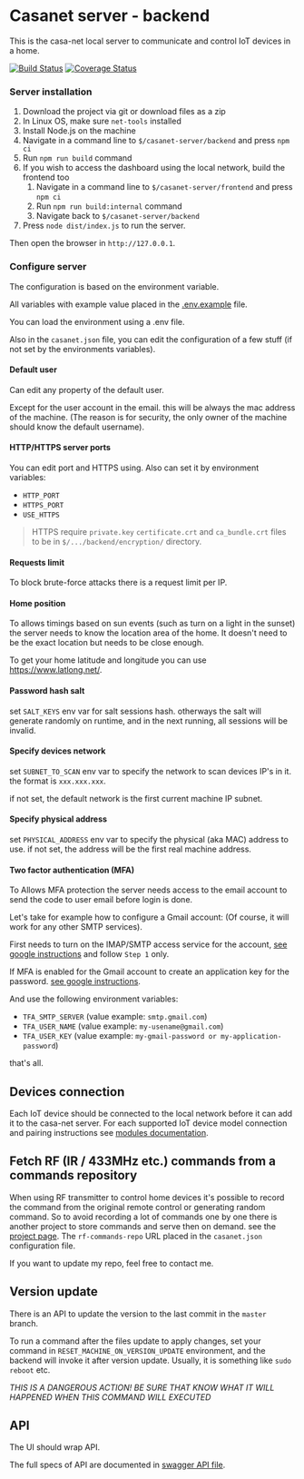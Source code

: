 # Casanet server - backend

This is the casa-net local server to communicate and control IoT devices in a home.

[![Build Status](https://travis-ci.org/casanet/casanet-server.svg?branch=master)](https://travis-ci.org/casanet/casanet-server)
[![Coverage Status](https://coveralls.io/repos/github/casanet/casanet-server/badge.svg?branch=master)](https://coveralls.io/github/casanet/casanet-server?branch=master)

### Server installation

1. Download the project via git or download files as a zip
1. In Linux OS, make sure `net-tools` installed
1. Install Node.js on the machine
1. Navigate in a command line to `$/casanet-server/backend` and press `npm ci`
1. Run `npm run build` command
1. If you wish to access the dashboard using the local network, build the frontend too
    1. Navigate in a command line to `$/casanet-server/frontend` and press `npm ci`
    1. Run `npm run build:internal` command
    1. Navigate back to `$/casanet-server/backend`
1. Press `node dist/index.js` to run the server.

Then open the browser in `http://127.0.0.1`.

### Configure server

The configuration is based on the environment variable.

All variables with example value placed in the [.env.example](./.env.example) file.

You can load the environment using a .env file.

Also in the `casanet.json` file, you can edit the configuration of a few stuff (if not set by the environments variables).

#### Default user

Can edit any property of the default user.

Except for the user account in the email. this will be always the mac address of the machine.
(The reason is for security, the only owner of the machine should know the default username).

#### HTTP/HTTPS server ports

You can edit port and HTTPS using.
Also can set it by environment variables:

- `HTTP_PORT`
- `HTTPS_PORT`
- `USE_HTTPS`

> HTTPS require `private.key` `certificate.crt` and `ca_bundle.crt` files to be in `$/.../backend/encryption/` directory.

#### Requests limit

To block brute-force attacks there is a request limit per IP.

#### Home position

To allows timings based on sun events (such as turn on a light in the sunset) the server needs to know the location area of the home.
It doesn't need to be the exact location but needs to be close enough.

To get your home latitude and longitude you can use https://www.latlong.net/.

#### Password hash salt

set `SALT_KEYS` env var for salt sessions hash. otherways the salt will generate randomly on runtime, and in the next running, all sessions will be invalid.

#### Specify devices network

set `SUBNET_TO_SCAN` env var to specify the network to scan devices IP's in it. the format is `xxx.xxx.xxx`.

if not set, the default network is the first current machine IP subnet.

#### Specify physical address

set `PHYSICAL_ADDRESS` env var to specify the physical (aka MAC) address to use.
if not set, the address will be the first real machine address.

#### Two factor authentication (MFA)

To Allows MFA protection the server needs access to the email account to send the code to user email before login is done.

Let's take for example how to configure a Gmail account: (Of course, it will work for any other SMTP services).

First needs to turn on the IMAP/SMTP access service for the account, [see google instructions](https://support.google.com/mail/answer/7126229) and follow `Step 1` only.

If MFA is enabled for the Gmail account to create an application key for the password. [see google instructions](https://support.google.com/accounts/answer/185833).

And use the following environment variables:

- `TFA_SMTP_SERVER` (value example: `smtp.gmail.com`)
- `TFA_USER_NAME` (value example: `my-usename@gmail.com`)
- `TFA_USER_KEY` (value example: `my-gmail-password or my-application-password`)

that's all.

## Devices connection

Each IoT device should be connected to the local network before it can add it to the casa-net server.
For each supported IoT device model connection and pairing instructions see [modules documentation](./src/modules/README.md).

## Fetch RF (IR / 433MHz etc.) commands from a commands repository

When using RF transmitter to control home devices it's possible to record the command from the original remote control or generating random command.
So to avoid recording a lot of commands one by one there is another project to store commands and serve then on demand. see the [project page](https://github.com/casanet/rf-commands-repo).
The `rf-commands-repo` URL placed in the `casanet.json` configuration file.

If you want to update my repo, feel free to contact me.

## Version update
There is an API to update the version to the last commit in the `master` branch.

To run a command after the files update to apply changes,
set your command in `RESET_MACHINE_ON_VERSION_UPDATE` environment, and the backend will invoke it after version update.
Usually, it is something like `sudo reboot` etc.

*THIS IS A DANGEROUS ACTION! BE SURE THAT KNOW WHAT IT WILL HAPPENED WHEN THIS COMMAND WILL EXECUTED*

## API

The UI should wrap API.

The full specs of API are documented in [swagger API file](./swagger.yaml).

